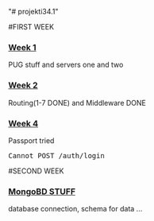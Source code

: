"# projekti34.1" 

#FIRST WEEK 


### [Week 1 ](https://github.com/muhro/projekti34.1/tree/master/firstWeek/week1) 
PUG stuff and servers one and two

### [Week 2](https://github.com/muhro/projekti34.1/tree/master/firstWeek/week2) 
Routing(1-7 DONE) and Middleware DONE

### [Week 4](https://github.com/muhro/projekti34.1/tree/master/firstWeek/week4) 
Passport tried 
	<pre>Cannot POST /auth/login</pre>
	
	
#SECOND WEEK 

### [MongoBD STUFF](https://github.com/muhro/projekti34.1/tree/master/secondWeek/week4) 
database connection, schema for data ...